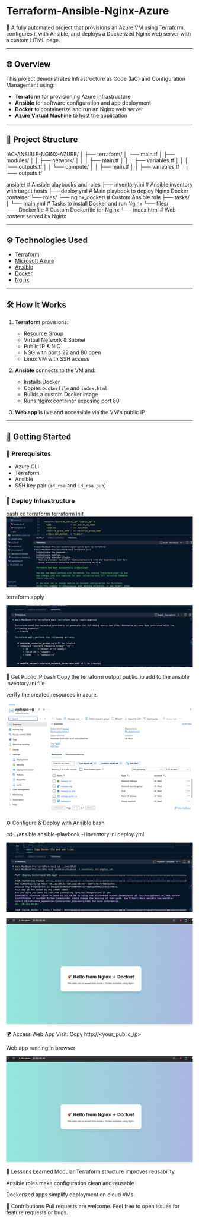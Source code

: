 # Terraform-Ansible-Nginx-Azure

🚀 A fully automated project that provisions an Azure VM using Terraform, configures it with Ansible, and deploys a Dockerized Nginx web server with a custom HTML page.

---

## 🌐 Overview

This project demonstrates Infrastructure as Code (IaC) and Configuration Management using:
- **Terraform** for provisioning Azure infrastructure
- **Ansible** for software configuration and app deployment
- **Docker** to containerize and run an Nginx web server
- **Azure Virtual Machine** to host the application

---

## 📁 Project Structure

IAC-ANSIBLE-NGINX-AZURE/
│
├── terraform/
│   ├── main.tf
│   ├── modules/
│   │   ├── network/
│   │   │   ├── main.tf
│   │   │   ├── variables.tf
│   │   │   └── outputs.tf
│   │   └── compute/
│   │       ├── main.tf
│   │       ├── variables.tf
│   │       └── outputs.tf

ansible/  # Ansible playbooks and roles
├── inventory.ini               # Ansible inventory with target hosts
├── deploy.yml                 # Main playbook to deploy Nginx Docker container
└── roles/
    └── nginx_docker/          # Custom Ansible role
        ├── tasks/
        │   └── main.yml       # Tasks to install Docker and run Nginx
        └── files/             
            ├── Dockerfile     # Custom Dockerfile for Nginx
            └── index.html     # Web content served by Nginx



---

## ⚙️ Technologies Used

- [Terraform](https://www.terraform.io/)
- [Microsoft Azure](https://azure.microsoft.com/)
- [Ansible](https://www.ansible.com/)
- [Docker](https://www.docker.com/)
- [Nginx](https://www.nginx.com/)

---

## 🛠️ How It Works

1. **Terraform** provisions:
   - Resource Group
   - Virtual Network & Subnet
   - Public IP & NIC
   - NSG with ports 22 and 80 open
   - Linux VM with SSH access

2. **Ansible** connects to the VM and:
   - Installs Docker
   - Copies `Dockerfile` and `index.html`
   - Builds a custom Docker image
   - Runs Nginx container exposing port 80

3. **Web app** is live and accessible via the VM's public IP.

---

## 🚀 Getting Started

### 🔧 Prerequisites
- Azure CLI
- Terraform
- Ansible
- SSH key pair (`id_rsa` and `id_rsa.pub`)

### 🧱 Deploy Infrastructure

bash
cd terraform
terraform init
![terraform init](Screenshots/terraform-init.png)

terraform apply

![creating resources](Screenshots/terraform-res-creation.png)

🔐 Get Public IP
bash
Copy the terraform output public_ip add to the ansible inventory.ini file

verify the created resources in azure.

![resources in azure](Screenshots/azure-resources.png)

⚙️ Configure & Deploy with Ansible
bash

cd ../ansible
ansible-playbook -i inventory.ini deploy.yml

![deploying ansible](Screenshots/deploying-the-app.png)

![live web](Screenshots/Live-web.png)

🌍 Access Web App
Visit:
Copy
http://<your_public_ip>

Web app running in browser

![web live](Screenshots/Live-web.png)

🧠 Lessons Learned
Modular Terraform structure improves reusability

Ansible roles make configuration clean and reusable

Dockerized apps simplify deployment on cloud VMs


🤝 Contributions
Pull requests are welcome. Feel free to open issues for feature requests or bugs.